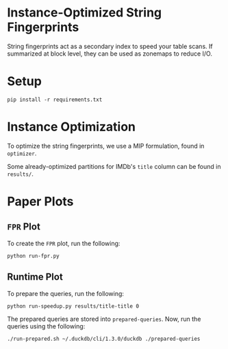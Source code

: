 # Instance-Optimized String Fingerprints

String fingerprints act as a secondary index to speed your table scans. If summarized at block level, they can be used as zonemaps to reduce I/O.

# Setup

```
pip install -r requirements.txt
```

# Instance Optimization

To optimize the string fingerprints, we use a MIP formulation, found in `optimizer`.

Some already-optimized partitions for IMDb's `title` column can be found in `results/`.

# Paper Plots

## `FPR` Plot

To create the `FPR` plot, run the following:

```
python run-fpr.py
```

## Runtime Plot

To prepare the queries, run the following:

```
python run-speedup.py results/title-title 0
```

The prepared queries are stored into `prepared-queries`. Now, run the queries using the following:

```
./run-prepared.sh ~/.duckdb/cli/1.3.0/duckdb ./prepared-queries
```
